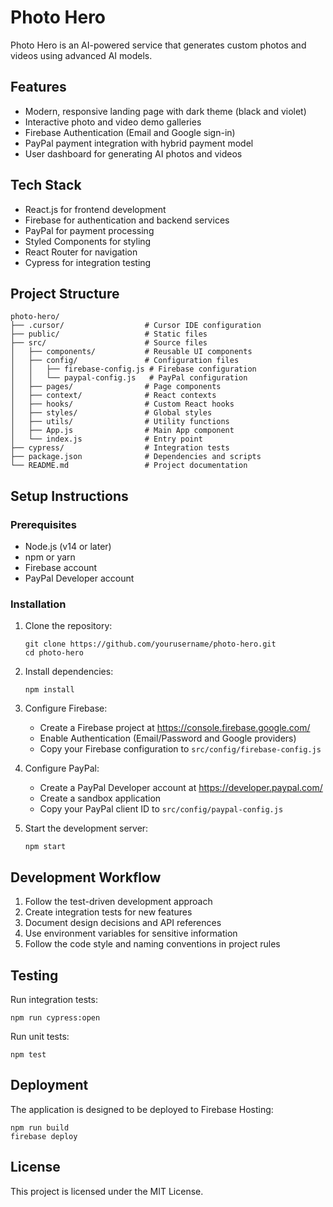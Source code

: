 # Photo Hero

Photo Hero is an AI-powered service that generates custom photos and videos using advanced AI models.

## Features

- Modern, responsive landing page with dark theme (black and violet)
- Interactive photo and video demo galleries
- Firebase Authentication (Email and Google sign-in)
- PayPal payment integration with hybrid payment model
- User dashboard for generating AI photos and videos

## Tech Stack

- React.js for frontend development
- Firebase for authentication and backend services
- PayPal for payment processing
- Styled Components for styling
- React Router for navigation
- Cypress for integration testing

## Project Structure

```
photo-hero/
├── .cursor/                  # Cursor IDE configuration
├── public/                   # Static files
├── src/                      # Source files
│   ├── components/           # Reusable UI components
│   ├── config/               # Configuration files
│   │   ├── firebase-config.js # Firebase configuration
│   │   └── paypal-config.js   # PayPal configuration
│   ├── pages/                # Page components
│   ├── context/              # React contexts
│   ├── hooks/                # Custom React hooks
│   ├── styles/               # Global styles
│   ├── utils/                # Utility functions
│   ├── App.js                # Main App component
│   └── index.js              # Entry point
├── cypress/                  # Integration tests
├── package.json              # Dependencies and scripts
└── README.md                 # Project documentation
```

## Setup Instructions

### Prerequisites

- Node.js (v14 or later)
- npm or yarn
- Firebase account
- PayPal Developer account

### Installation

1. Clone the repository:
   ```
   git clone https://github.com/yourusername/photo-hero.git
   cd photo-hero
   ```

2. Install dependencies:
   ```
   npm install
   ```

3. Configure Firebase:
   - Create a Firebase project at https://console.firebase.google.com/
   - Enable Authentication (Email/Password and Google providers)
   - Copy your Firebase configuration to `src/config/firebase-config.js`

4. Configure PayPal:
   - Create a PayPal Developer account at https://developer.paypal.com/
   - Create a sandbox application
   - Copy your PayPal client ID to `src/config/paypal-config.js`

5. Start the development server:
   ```
   npm start
   ```

## Development Workflow

1. Follow the test-driven development approach
2. Create integration tests for new features
3. Document design decisions and API references
4. Use environment variables for sensitive information
5. Follow the code style and naming conventions in project rules

## Testing

Run integration tests:
```
npm run cypress:open
```

Run unit tests:
```
npm test
```

## Deployment

The application is designed to be deployed to Firebase Hosting:

```
npm run build
firebase deploy
```

## License

This project is licensed under the MIT License. 